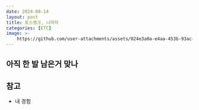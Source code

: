 ```yaml
---
date: 2024-08-14
layout: post
title: 토스뱅크, 너마저
categories: [ETC]
image: >-
    https://github.com/user-attachments/assets/024e3a0a-e4aa-453b-93ac-fbde74e2d7a0
---
```


## 아직 한 발 남은거 맞나



## 참고

- 내 경험
